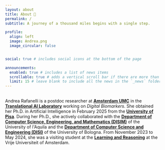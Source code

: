 ```yaml
---
layout: about
title: About 🍃
permalink: /
subtitle: A journey of a thousand miles begins with a single step.

profile:
  align: left
  image: Andrea.png
  image_circular: false 


social: true # includes social icons at the bottom of the page

announcements:
  enabled: true # includes a list of news items
  scrollable: true # adds a vertical scroll bar if there are more than 3 news items
  limit: 15 # leave blank to include all the news in the `_news` folder
---
```

<div style="margin-top: 2rem;"></div> 


Andrea Rafanelli is a postdoc researcher at **[Amsterdam UMC](https://www.amc.nl/web/home.htm)** in the **[Translational AI Laboratory](https://trailab.nl/)** working on _Digital Biomarkers_.
She obtained her Ph.D. in Artificial Intelligence in February 2025 from the **[University of Pisa](https://phd-ai-society.di.unipi.it/students/andrea-rafanelli/)**. During her Ph.D., she actively collaborated with the **[Department of Computer Science, Engineering, and Mathematics (DISIM)](https://www.disim.univaq.it)** of the University of l'Aquila and the **[Department of Computer Science and Engineering (DISI)](https://apice.unibo.it/xwiki/bin/view/AndreaRafanelli/)** of the University of Bologna.
From November 2023 to May 2024, she was a visiting student at the **[Learning and Reasoning](https://lr.cs.vu.nl/about/people)** at the Vrije Universiteit of Amsterdam. 
<br/>

<div style="margin-top: 3rem;"></div> 
